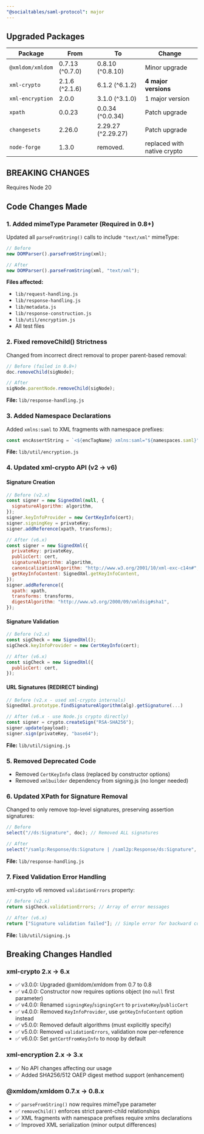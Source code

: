 ```yaml
---
"@socialtables/saml-protocol": major
---
```


## Upgraded Packages

| Package          | From            | To                 | Change               |
| ---------------- | --------------- | ------------------ | -------------------- |
| `@xmldom/xmldom` | 0.7.13 (^0.7.0) | 0.8.10 (^0.8.10)   | Minor upgrade        |
| `xml-crypto`     | 2.1.6 (^2.1.6)  | 6.1.2 (^6.1.2)     | **4 major versions** |
| `xml-encryption` | 2.0.0           | 3.1.0 (^3.1.0)     | 1 major version      |
| `xpath`          | 0.0.23          | 0.0.34 (^0.0.34)   | Patch upgrade        |
| `changesets`     | 2.26.0          | 2.29.27 (^2.29.27) | Patch upgrade        |
| `node-forge`     | 1.3.0           | removed.           | replaced with native crypto        |

## BREAKING CHANGES
Requires Node 20

## Code Changes Made

### 1. Added mimeType Parameter (Required in 0.8+)

Updated all `parseFromString()` calls to include `"text/xml"` mimeType:

```javascript
// Before
new DOMParser().parseFromString(xml);

// After
new DOMParser().parseFromString(xml, "text/xml");
```

**Files affected:**

- `lib/request-handling.js`
- `lib/response-handling.js`
- `lib/metadata.js`
- `lib/response-construction.js`
- `lib/util/encryption.js`
- All test files

### 2. Fixed removeChild() Strictness

Changed from incorrect direct removal to proper parent-based removal:

```javascript
// Before (failed in 0.8+)
doc.removeChild(sigNode);

// After
sigNode.parentNode.removeChild(sigNode);
```

**File:** `lib/response-handling.js`

### 3. Added Namespace Declarations

Added `xmlns:saml` to XML fragments with namespace prefixes:

```javascript
const encAssertString = `<${encTagName} xmlns:saml="${namespaces.saml}">${encryptedData}</${encTagName}>`;
```

**File:** `lib/util/encryption.js`

### 4. Updated xml-crypto API (v2 → v6)

#### Signature Creation

```javascript
// Before (v2.x)
const signer = new SignedXml(null, {
  signatureAlgorithm: algorithm,
});
signer.keyInfoProvider = new CertKeyInfo(cert);
signer.signingKey = privateKey;
signer.addReference(xpath, transforms);

// After (v6.x)
const signer = new SignedXml({
  privateKey: privateKey,
  publicCert: cert,
  signatureAlgorithm: algorithm,
  canonicalizationAlgorithm: "http://www.w3.org/2001/10/xml-exc-c14n#",
  getKeyInfoContent: SignedXml.getKeyInfoContent,
});
signer.addReference({
  xpath: xpath,
  transforms: transforms,
  digestAlgorithm: "http://www.w3.org/2000/09/xmldsig#sha1",
});
```

#### Signature Validation

```javascript
// Before (v2.x)
const sigCheck = new SignedXml();
sigCheck.keyInfoProvider = new CertKeyInfo(cert);

// After (v6.x)
const sigCheck = new SignedXml({
  publicCert: cert,
});
```

#### URL Signatures (REDIRECT binding)

```javascript
// Before (v2.x - used xml-crypto internals)
SignedXml.prototype.findSignatureAlgorithm(alg).getSignature(...)

// After (v6.x - use Node.js crypto directly)
const signer = crypto.createSign("RSA-SHA256");
signer.update(payload);
signer.sign(privateKey, "base64");
```

**File:** `lib/util/signing.js`

### 5. Removed Deprecated Code

- Removed `CertKeyInfo` class (replaced by constructor options)
- Removed `xmlbuilder` dependency from signing.js (no longer needed)

### 6. Updated XPath for Signature Removal

Changed to only remove top-level signatures, preserving assertion signatures:

```javascript
// Before
select("//ds:Signature", doc); // Removed ALL signatures

// After
select("/samlp:Response/ds:Signature | /saml2p:Response/ds:Signature", doc); // Only top-level
```

**File:** `lib/response-handling.js`

### 7. Fixed Validation Error Handling

xml-crypto v6 removed `validationErrors` property:

```javascript
// Before (v2.x)
return sigCheck.validationErrors; // Array of error messages

// After (v6.x)
return ["Signature validation failed"]; // Simple error for backward compat
```

**File:** `lib/util/signing.js`

## Breaking Changes Handled

### xml-crypto 2.x → 6.x

- ✅ v3.0.0: Upgraded @xmldom/xmldom from 0.7 to 0.8
- ✅ v4.0.0: Constructor now requires options object (no `null` first parameter)
- ✅ v4.0.0: Renamed `signingKey`/`signingCert` to `privateKey`/`publicCert`
- ✅ v4.0.0: Removed `KeyInfoProvider`, use `getKeyInfoContent` option instead
- ✅ v5.0.0: Removed default algorithms (must explicitly specify)
- ✅ v5.0.0: Removed `validationErrors`, validation now per-reference
- ✅ v6.0.0: Set `getCertFromKeyInfo` to noop by default

### xml-encryption 2.x → 3.x

- ✅ No API changes affecting our usage
- ✅ Added SHA256/512 OAEP digest method support (enhancement)

### @xmldom/xmldom 0.7.x → 0.8.x

- ✅ `parseFromString()` now requires mimeType parameter
- ✅ `removeChild()` enforces strict parent-child relationships
- ✅ XML fragments with namespace prefixes require xmlns declarations
- ✅ Improved XML serialization (minor output differences)
